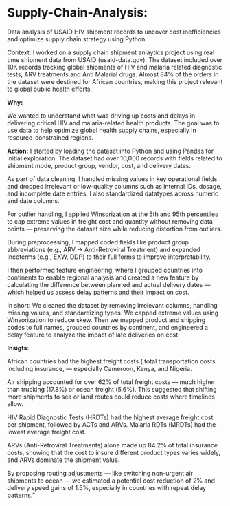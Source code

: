# Supply-Chain-Analysis: 

Data analysis of USAID HIV shipment records to uncover cost inefficiencies and optimize supply chain strategy using Python.

Context: I worked on a supply chain shipment anlaytics project using real time  shipment data from USAID (usaid-data.gov). The dataset included over 10K records tracking global shipments of HIV and malaria related diagnostic tests, ARV treatments and Anti Malarial drugs. Almost 84% of the orders in the dataset were destined for African countries, making this project relevant to global public health efforts. 

**Why:**

We wanted to understand what was driving up costs and delays in delivering critical HIV and malaria-related health products. The goal was to use data to help optimize global health supply chains, especially in resource-constrained regions.

**Action:**
I started by loading the dataset into Python and using Pandas for initial exploration. The dataset had over 10,000 records with fields related to shipment mode, product group, vendor, cost, and delivery dates.

As part of data cleaning, I handled missing values in key operational fields and dropped irrelevant or low-quality columns such as internal IDs, dosage, and incomplete date entries. I also standardized datatypes across numeric and date columns.

For outlier handling, I applied Winsorization at the 5th and 95th percentiles to cap extreme values in freight cost and quantity without removing data points — preserving the dataset size while reducing distortion from outliers.

During preprocessing, I mapped coded fields like product group abbreviations (e.g., ARV → Anti-Retroviral Treatment) and expanded Incoterms (e.g., EXW, DDP) to their full forms to improve interpretability.

I then performed feature engineering, where I grouped countries into continents to enable regional analysis and created a new feature by calculating the difference between planned and actual delivery dates — which helped us assess delay patterns and their impact on cost.

In short: We cleaned the dataset by removing irrelevant columns, handling missing values, and standardizing types. We capped extreme values using Winsorization to reduce skew. Then we mapped product and shipping codes to full names, grouped countries by continent, and engineered a delay feature to analyze the impact of late deliveries on cost.

**Insigts:**

African countries had the highest freight costs ( total transportation costs including insurance,  — especially Cameroon, Kenya, and Nigeria.

Air shipping accounted for over 62% of total freight costs — much higher than trucking (17.8%) or ocean freight (5.6%). This suggested that shifting more shipments to sea or land routes could reduce costs where timelines allow.

HIV Rapid Diagnostic Tests (HRDTs) had the highest average freight cost per shipment, followed by ACTs and ARVs. Malaria RDTs (MRDTs) had the lowest average freight cost.

ARVs (Anti-Retroviral Treatments) alone made up 84.2% of total insurance costs, showing that the cost to insure different product types varies widely, and ARVs dominate the shipment value.

By proposing routing adjustments — like switching non-urgent air shipments to ocean — we estimated a potential cost reduction of 2% and delivery speed gains of 1.5%, especially in countries with repeat delay patterns.”






